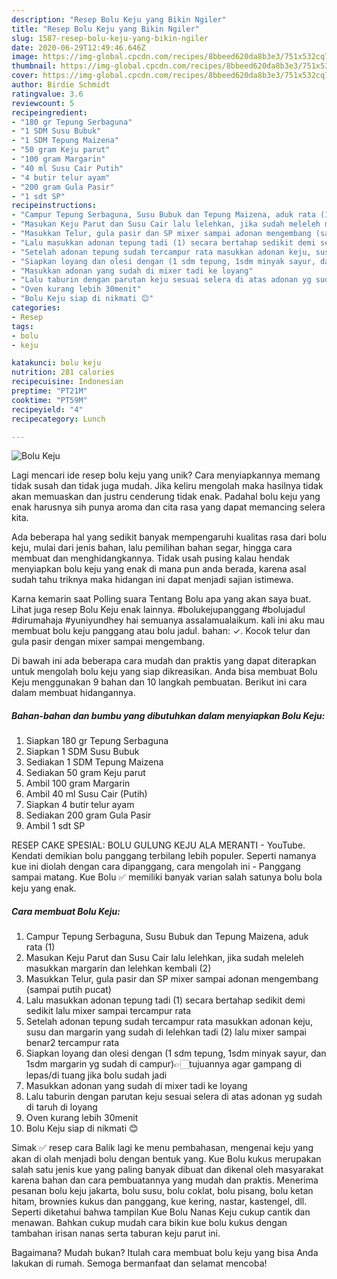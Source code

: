 ```yaml
---
description: "Resep Bolu Keju yang Bikin Ngiler"
title: "Resep Bolu Keju yang Bikin Ngiler"
slug: 1587-resep-bolu-keju-yang-bikin-ngiler
date: 2020-06-29T12:49:46.646Z
image: https://img-global.cpcdn.com/recipes/8bbeed620da8b3e3/751x532cq70/bolu-keju-foto-resep-utama.jpg
thumbnail: https://img-global.cpcdn.com/recipes/8bbeed620da8b3e3/751x532cq70/bolu-keju-foto-resep-utama.jpg
cover: https://img-global.cpcdn.com/recipes/8bbeed620da8b3e3/751x532cq70/bolu-keju-foto-resep-utama.jpg
author: Birdie Schmidt
ratingvalue: 3.6
reviewcount: 5
recipeingredient:
- "180 gr Tepung Serbaguna"
- "1 SDM Susu Bubuk"
- "1 SDM Tepung Maizena"
- "50 gram Keju parut"
- "100 gram Margarin"
- "40 ml Susu Cair Putih"
- "4 butir telur ayam"
- "200 gram Gula Pasir"
- "1 sdt SP"
recipeinstructions:
- "Campur Tepung Serbaguna, Susu Bubuk dan Tepung Maizena, aduk rata (1)"
- "Masukan Keju Parut dan Susu Cair lalu lelehkan, jika sudah meleleh masukkan margarin dan lelehkan kembali (2)"
- "Masukkan Telur, gula pasir dan SP mixer sampai adonan mengembang (sampai putih pucat)"
- "Lalu masukkan adonan tepung tadi (1) secara bertahap sedikit demi sedikit lalu mixer sampai tercampur rata"
- "Setelah adonan tepung sudah tercampur rata masukkan adonan keju, susu dan margarin yang sudah di lelehkan tadi (2) lalu mixer sampai benar2 tercampur rata"
- "Siapkan loyang dan olesi dengan (1 sdm tepung, 1sdm minyak sayur, dan 1sdm margarin yg sudah di campur)👉🏻tujuannya agar gampang di lepas/di tuang jika bolu sudah jadi"
- "Masukkan adonan yang sudah di mixer tadi ke loyang"
- "Lalu taburin dengan parutan keju sesuai selera di atas adonan yg sudah di taruh di loyang"
- "Oven kurang lebih 30menit"
- "Bolu Keju siap di nikmati 😊"
categories:
- Resep
tags:
- bolu
- keju

katakunci: bolu keju 
nutrition: 281 calories
recipecuisine: Indonesian
preptime: "PT21M"
cooktime: "PT59M"
recipeyield: "4"
recipecategory: Lunch

---
```



![Bolu Keju](https://img-global.cpcdn.com/recipes/8bbeed620da8b3e3/751x532cq70/bolu-keju-foto-resep-utama.jpg)

Lagi mencari ide resep bolu keju yang unik? Cara menyiapkannya memang tidak susah dan tidak juga mudah. Jika keliru mengolah maka hasilnya tidak akan memuaskan dan justru cenderung tidak enak. Padahal bolu keju yang enak harusnya sih punya aroma dan cita rasa yang dapat memancing selera kita.

Ada beberapa hal yang sedikit banyak mempengaruhi kualitas rasa dari bolu keju, mulai dari jenis bahan, lalu pemilihan bahan segar, hingga cara membuat dan menghidangkannya. Tidak usah pusing kalau hendak menyiapkan bolu keju yang enak di mana pun anda berada, karena asal sudah tahu triknya maka hidangan ini dapat menjadi sajian istimewa.

Karna kemarin saat Polling suara Tentang Bolu apa yang akan saya buat. Lihat juga resep Bolu Keju enak lainnya. #bolukejupanggang #bolujadul #dirumahaja #yuniyundhey hai semuanya assalamualaikum. kali ini aku mau membuat bolu keju panggang atau bolu jadul. bahan: ✓. Kocok telur dan gula pasir dengan mixer sampai mengembang.


Di bawah ini ada beberapa cara mudah dan praktis yang dapat diterapkan untuk mengolah bolu keju yang siap dikreasikan. Anda bisa membuat Bolu Keju menggunakan 9 bahan dan 10 langkah pembuatan. Berikut ini cara dalam membuat hidangannya.

<!--inarticleads1-->

##### Bahan-bahan dan bumbu yang dibutuhkan dalam menyiapkan Bolu Keju:

1. Siapkan 180 gr Tepung Serbaguna
1. Siapkan 1 SDM Susu Bubuk
1. Sediakan 1 SDM Tepung Maizena
1. Sediakan 50 gram Keju parut
1. Ambil 100 gram Margarin
1. Ambil 40 ml Susu Cair (Putih)
1. Siapkan 4 butir telur ayam
1. Sediakan 200 gram Gula Pasir
1. Ambil 1 sdt SP


RESEP CAKE SPESIAL: BOLU GULUNG KEJU ALA MERANTI - YouTube. Kendati demikian bolu panggang terbilang lebih populer. Seperti namanya kue ini diolah dengan cara dipanggang, cara mengolah ini - Panggang sampai matang. Kue Bolu ✅ memiliki banyak varian salah satunya bolu bola keju yang enak. 

<!--inarticleads2-->

##### Cara membuat Bolu Keju:

1. Campur Tepung Serbaguna, Susu Bubuk dan Tepung Maizena, aduk rata (1)
1. Masukan Keju Parut dan Susu Cair lalu lelehkan, jika sudah meleleh masukkan margarin dan lelehkan kembali (2)
1. Masukkan Telur, gula pasir dan SP mixer sampai adonan mengembang (sampai putih pucat)
1. Lalu masukkan adonan tepung tadi (1) secara bertahap sedikit demi sedikit lalu mixer sampai tercampur rata
1. Setelah adonan tepung sudah tercampur rata masukkan adonan keju, susu dan margarin yang sudah di lelehkan tadi (2) lalu mixer sampai benar2 tercampur rata
1. Siapkan loyang dan olesi dengan (1 sdm tepung, 1sdm minyak sayur, dan 1sdm margarin yg sudah di campur)👉🏻tujuannya agar gampang di lepas/di tuang jika bolu sudah jadi
1. Masukkan adonan yang sudah di mixer tadi ke loyang
1. Lalu taburin dengan parutan keju sesuai selera di atas adonan yg sudah di taruh di loyang
1. Oven kurang lebih 30menit
1. Bolu Keju siap di nikmati 😊


Simak ✅ resep cara Balik lagi ke menu pembahasan, mengenai keju yang akan di olah menjadi bolu dengan bentuk yang. Kue Bolu kukus merupakan salah satu jenis kue yang paling banyak dibuat dan dikenal oleh masyarakat karena bahan dan cara pembuatannya yang mudah dan praktis. Menerima pesanan bolu keju jakarta, bolu susu, bolu coklat, bolu pisang, bolu ketan hitam, brownies kukus dan panggang, kue kering, nastar, kastengel, dll. Seperti diketahui bahwa tampilan Kue Bolu Nanas Keju cukup cantik dan menawan. Bahkan cukup mudah cara bikin kue bolu kukus dengan tambahan irisan nanas serta taburan keju parut ini. 

Bagaimana? Mudah bukan? Itulah cara membuat bolu keju yang bisa Anda lakukan di rumah. Semoga bermanfaat dan selamat mencoba!
